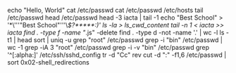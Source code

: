 echo "Hello, World"
cat /etc/passwd
cat /etc/passwd /etc/hosts
tail /etc/passwd
head /etc/passwd
head -3 iacta | tail -1
echo "Best School" > '\*\\'\''"Best School"\'\''\\*$\?\*\*\*\*\*:)'
ls -la > ls_cwd_content
tail -n 1 < iacta >> iacta
find . -type f -name "*.js" -delete
find . -type d -not -name '.' | wc -l
ls -t1 | head
sort | uniq -u
grep "root" /etc/passwd
grep -i "bin" /etc/passwd | wc -1
grep -iA 3 "root" /etc/passwd
grep -i -v "bin" /etc/passwd
grep '^[:alpha:]' /etc/ssh/sshd_config
tr -d "Cc"
rev
cut -d ":" -f1,6 /etc/passwd | sort
0x02-shell_redirections


